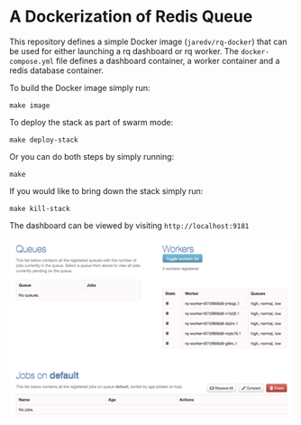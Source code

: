 # A Dockerization of Redis Queue

This repository defines a simple Docker image (`jaredv/rq-docker`) that can be
used for either launching a rq dashboard or rq worker. The `docker-compose.yml`
file defines a dashboard container, a worker container and a redis database
container.

To build the Docker image simply run:
```
make image
```

To deploy the stack as part of swarm mode:
```
make deploy-stack
```

Or you can do both steps by simply running:
```
make
```

If you would like to bring down the stack simply run:
```
make kill-stack
```

The dashboard can be viewed by visiting `http://localhost:9181`

![Dashboard Screenshot](screenshots/dashboard.png)
